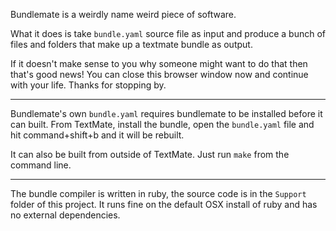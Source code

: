 Bundlemate is a weirdly name weird piece of software.

What it does is take `bundle.yaml` source file as input and produce a bunch of
files and folders that make up a textmate bundle as output.

If it doesn't make sense to you why someone might want to do that then that's
good news! You can close this browser window now and continue with your life.
Thanks for stopping by.

---

Bundlemate's own `bundle.yaml` requires bundlemate to be installed before it
can built. From TextMate, install the bundle, open the `bundle.yaml` file and
hit command+shift+b and it will be rebuilt.

It can also be built from outside of TextMate. Just run `make` from the
command line.

---

The bundle compiler is written in ruby, the source code is in the `Support`
folder of this project. It runs fine on the default OSX install of ruby and
has no external dependencies.
